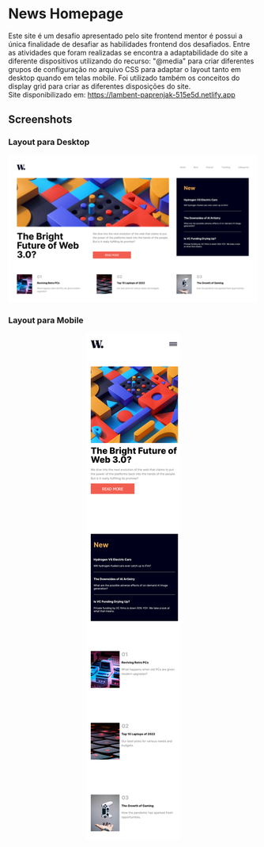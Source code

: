 
# News Homepage

Este site é um desafio apresentado pelo site frontend mentor é possui a única finalidade de desafiar as habilidades frontend dos desafiados.
Entre as atividades que foram realizadas se encontra a adaptabilidade do site a diferente dispositivos utilizando do recurso: "@media" para criar diferentes grupos de configuração no arquivo CSS para adaptar o layout tanto em desktop quando em telas mobile.
Foi utilizado também os conceitos do display grid para criar as diferentes disposições do site.<br>
Site disponibilizado em: https://lambent-paprenjak-515e5d.netlify.app

## Screenshots
### Layout para Desktop
![Desktop layout](https://github.com/RafaBragagd/NewsHomepage/blob/master/Desktop%20News.png)

### Layout para Mobile

<p align="center">
  <img src="https://github.com/RafaBragagd/NewsHomepage/blob/master/Mobile%20News.png" alt="Mobile layout">
</p>

